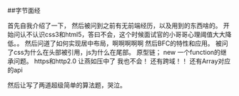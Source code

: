 ##字节面经

首先自我介绍了一下，
然后被问到之前有无前端经历，以及用到的东西啥的。
开始问认不认识css3和html5，答曰不会，这个时候面试官的小哥哥心理阈值大大降低。。
然后问道了如何实现居中布局，啊啊啊啊啊
然后BFC的特性和应用。
被问了css为什么在头部被引用，js为什么在尾部。
原型链；
new 一个function的继承问题。
https和http2.0 让燕如压中了 我也不会！
还有跨域！！
还有Array对应的api

然后让写了两道超级简单的算法题，哭泣。
